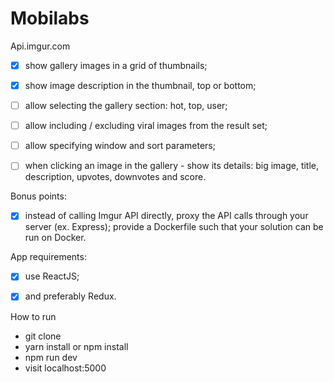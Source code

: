 Mobilabs
==========
Api.imgur.com

- [x] show gallery images in a grid of thumbnails;
- [x] show image description in the thumbnail, top or bottom;
- [ ] allow selecting the gallery section: hot, top, user;
- [ ] allow including / excluding viral images from the result set;
- [ ] allow specifying window and sort parameters;
- [ ] when clicking an image in the gallery - show its details: big image, title, description, upvotes, downvotes and score.


Bonus points:

- [x] instead of calling Imgur API directly, proxy the API calls through your server (ex. Express);
provide a Dockerfile such that your solution can be run on Docker.


App requirements:

- [x] use ReactJS;
- [x] and preferably Redux.


How to run

- git clone
- yarn install or npm install
- npm run dev
- visit localhost:5000
